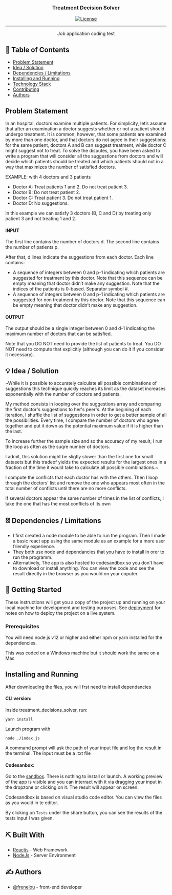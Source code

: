 <h3 align="center">Treatment Decision Solver</h3>

<div align="center">

[![License](https://img.shields.io/badge/license-MIT-blue.svg)](LICENSE.md)

</div>

---

<p align="center"> Job application coding test
</p>

## 📝 Table of Contents

- [Problem Statement](#problem_statement)
- [Idea / Solution](#idea)
- [Dependencies / Limitations](#limitations)
- [Installing and Running](#getting_started)
- [Technology Stack](#tech_stack)
- [Contributing](../CONTRIBUTING.md)
- [Authors](#authors)

## Problem Statement <a name = "problem_statement"></a>

In an hospital, doctors examine multiple patients. For simplicity, let’s assume that after an examination a doctor suggests whether or not a patient should undergo treatment. It is common, however, that some patients are examined by more than one doctor, and that doctors do not agree in their suggestions: for the same patient, doctors A and B can suggest treatment, while doctor C might suggest not to treat. To solve the disputes, you have been asked to write a program that will consider all the suggestions from doctors and will decide which patients should be treated and which patients should not in a way that maximizes the number of satisfied doctors.

EXAMPLE:  with 4 doctors and 3 patients

 - Doctor A: Treat patients 1 and 2. Do not treat patient 3.
 - Doctor B: Do not treat patient 2.
 - Doctor C: Treat patient 3. Do not treat patient 1.
 - Doctor D: No suggestions.

In this example we can satisfy 3 doctors (B, C and D) by treating only patient 3 and not treating 1 and 2.

#### INPUT
The first line contains the number of doctors d.
The second line contains the number of patients p.

After that, d lines indicate the suggestions from each doctor. Each line contains:
 -  A sequence of integers between 0 and p-1 indicating which patients are suggested for treatment by this doctor. Note that this sequence can be empty meaning that doctor didn’t make any suggestion. Note that the indices of the patients is 0-based.
Separator symbol #.
 -  A sequence of integers between 0 and p-1 indicating which patients are suggested for non treatment by this doctor. Note that this sequence can be empty meaning that doctor didn’t make any suggestion.

#### OUTPUT
The output should be a single integer between 0 and d-1 indicating the maximum number of doctors that can be satisfied.

Note that you DO NOT need to provide the list of patients to treat. You DO NOT need to compute that explicitly (although you can do it if you consider it necessary).


## 💡 Idea / Solution <a name = "idea"></a>

~While it is possible to accurately calculate all possible combinations of suggestions this technique quickly reaches its limit as the dataset increases exponentially with the number of doctors and patients. 

My method consists in looping over the suggestions array and comparing the first doctor's suggestions to her's peer's. At the begining of each iteration, I shuffle the list of suggestions in order to get a better sample of all the possibilities. Every time, I compare the number of doctors who agree together and put it down as the potential maximum value if it is higher than the last. 

To increase further the sample size and so the accuracy of my result, I run the loop as often as the suqre number of doctors. 

I admit, this solution might be sligtly slower than the first one for small datasets but this tradeof yields the expected results for the largest ones in a fraction of the time it would take to calculate all possible combinations.~

I compute the conflicts that each doctor has with the others. Then I loop through the doctors' list and remove the one who appears most often in the total number of conflicts until there are no more conflicts.

If several doctors appear the same number of times in the list of conflicts, I take the one that has the most conflicts of its own



## ⛓️ Dependencies / Limitations <a name = "limitations"></a>

- I first created a node module to be able to run the program. Then I made a basic react app using the same module as an example for a more user friendly experience.
- They both use node and dependancies that you have to install in orer to run the programm.
- Alternatively, The app is also hosted to codesandbox so you don't have to download or install anything. You can view the code and see the result directly in the browser as you would on your coputer.


## 🏁 Getting Started <a name = "getting_started"></a>

These instructions will get you a copy of the project up and running on your local machine for development
and testing purposes. See [deployment](#deployment) for notes on how to deploy the project on a live system.

### Prerequisites

You will need node js v12 or higher and either npm or yarn installed for the dependencies.

This was coded on a Windows machine but it should work the same on a Mac 

## Installing and Running

After downloading the files, you will frst need to install dependancies  

#### CLI version:

Inside treatment_decisions_solver, run: 
```
yarn install
```
Launch program with
```
node ./index.js
```
A command prompt will ask the path of your input file and log the result in the terminal. The input must be a .txt file


#### Codesanbox:

Go to the [sandbox](https://codesandbox.io/s/patient-treatment-solver-1cs55). There is nothing to install or launch. A working preview of the app is visible and you can interract with it via dragging your input in the dropzone or clicking on it. The result will appear on screen.

Codesandbox is based on visual studio code editor. You can view the files as you would in te editor.

By clicking on `Tests` under the share button, you can see the results of the tests input I was given.


## ⛏️ Built With <a name = "tech_stack"></a>

- [Reactjs](https://reactjs.org/) - Web Framework
- [NodeJs](https://nodejs.org/en/) - Server Environment

## ✍️ Authors <a name = "authors"></a>

- [@frenelou](https://github.com/frenelou) - front-end developer
